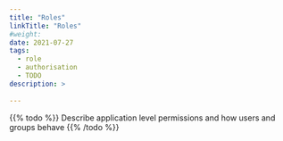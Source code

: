 ```yaml
---
title: "Roles"
linkTitle: "Roles"
#weight:
date: 2021-07-27
tags:
  - role
  - authorisation
  - TODO
description: >
  
---
```


{{% todo %}}
Describe application level permissions and how users and groups behave
{{% /todo %}}
